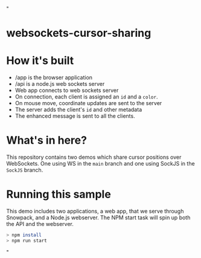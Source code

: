"
# websockets-cursor-sharing

# How it's built

* /app is the browser application
* /api is a node.js web sockets server
* Web app connects to web sockets server
* On connection, each client is assigned an `id` and a `color`.
* On mouse move, coordinate updates are sent to the server
* The server adds the client's `id` and other metadata
* The enhanced message is sent to all the clients.

# What's in here?

This repository contains two demos which share cursor positions over WebSockets. One using WS in the `main` branch and one using SockJS in the `SockJS` branch.

# Running this sample

This demo includes two applications, a web app, that we serve through Snowpack, and a Node.js webserver. The NPM start task will spin up both the API and the webserver.

```bash
> npm install
> npm run start
```
"
